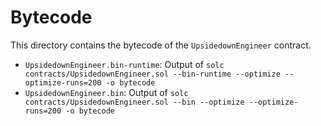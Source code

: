 # Bytecode

This directory contains the bytecode of the `UpsidedownEngineer` contract.

- `UpsidedownEngineer.bin-runtime`: Output of `solc contracts/UpsidedownEngineer.sol --bin-runtime --optimize --optimize-runs=200 -o bytecode`
- `UpsidedownEngineer.bin`: Output of `solc contracts/UpsidedownEngineer.sol --bin --optimize --optimize-runs=200 -o bytecode`
